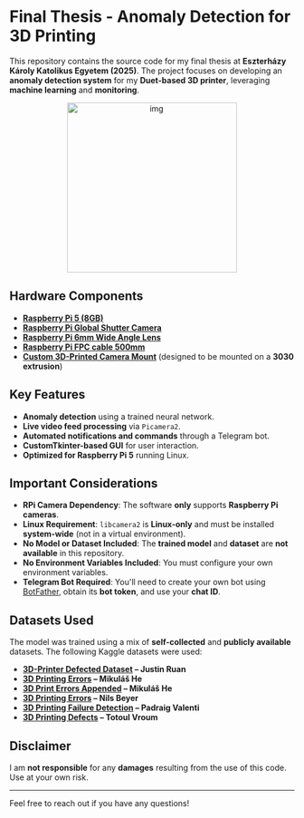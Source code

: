 # Final Thesis - Anomaly Detection for 3D Printing

This repository contains the source code for my final thesis at **Eszterházy Károly Katolikus Egyetem (2025)**. The project focuses on developing an **anomaly detection system** for my **Duet-based 3D printer**, leveraging **machine learning** and **monitoring**.

<div align="center">
<img src="https://github.com/user-attachments/assets/42e5826d-8ae0-4de8-a759-f081b67c1a79" alt="img" width="300"/>
</div>


## Hardware Components
- **[Raspberry Pi 5 (8GB)](https://www.raspberrypi.com/products/raspberry-pi-5/)**
- **[Raspberry Pi Global Shutter Camera](https://www.raspberrypi.com/products/raspberry-pi-global-shutter-camera/)**
- **[Raspberry Pi 6mm Wide Angle Lens](https://www.farnell.com/datasheets/2938678.pdf)**
- **[Raspberry Pi FPC cable 500mm](https://de.farnell.com/en-DE/raspberry-pi/sc1133/fpc-display-cable-500mm-board/dp/4263056?srsltid=AfmBOopYKgs9dnkdSJHzSfG0Sp96POj_ydQVLsTb0c8EOCIxDOjlirTP)**
- **[Custom 3D-Printed Camera Mount](https://www.printables.com/model/994047-rpi-gshq-camera-mount-on-3030-extrusion)** (designed to be mounted on a **3030 extrusion**)

## Key Features
- **Anomaly detection** using a trained neural network.
- **Live video feed processing** via `Picamera2`.
- **Automated notifications and commands** through a Telegram bot.
- **CustomTkinter-based GUI** for user interaction.
- **Optimized for Raspberry Pi 5** running Linux.

## Important Considerations
- **RPi Camera Dependency**: The software **only** supports **Raspberry Pi cameras**.
- **Linux Requirement**: `libcamera2` is **Linux-only** and must be installed **system-wide** (not in a virtual environment).
- **No Model or Dataset Included**: The **trained model** and **dataset** are **not available** in this repository.
- **No Environment Variables Included**: You must configure your own environment variables.
- **Telegram Bot Required**: You'll need to create your own bot using [BotFather](https://core.telegram.org/bots#botfather), obtain its **bot token**, and use your **chat ID**.

## Datasets Used
The model was trained using a mix of **self-collected** and **publicly available** datasets. The following Kaggle datasets were used:

- **[3D-Printer Defected Dataset](https://www.kaggle.com/datasets/justin900429/3d-printer-defected-dataset) – Justin Ruan**
- **[3D Printing Errors](https://www.kaggle.com/datasets/mikulhe/3d-printing-errors) – Mikuláš He**
- **[3D Print Errors Appended](https://www.kaggle.com/datasets/mikulhe/3d-print-errors-appended) – Mikuláš He**
- **[3D Printing Errors](https://www.kaggle.com/datasets/nimbus200/3d-printing-errors) – Nils Beyer**
- **[3D Printing Failure Detection](https://www.kaggle.com/datasets/padraigvalenti/3d-printing-failure-detection) – Padraig Valenti**
- **[3D Printing Defects](https://www.kaggle.com/datasets/totolvroum/3d-printing-defects) – Totoul Vroum**

## Disclaimer
I am **not responsible** for any **damages** resulting from the use of this code. Use at your own risk.

---
Feel free to reach out if you have any questions! 
